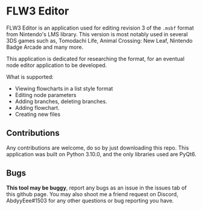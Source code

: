 # FLW3 Editor

FLW3 Editor is an application used for editing revision 3 of the `.msbf` format from Nintendo's LMS library. This version is most notably used in several 3DS games such as, Tomodachi Life, Animal Crossing: New Leaf, Nintendo Badge Arcade and many more.

This application is dedicated for researching the format, for an eventual node editor application to be developed.

What is supported:
* Viewing flowcharts in a list style format
* Editing node parameters
* Adding branches, deleting branches.
* Adding flowchart.
* Creating new files

## Contributions 
Any contributions are welcome, do so by just downloading this repo. This application was built on Python 3.10.0, and the only libraries used are PyQt6.

## Bugs
**This tool may be buggy**, report any bugs as an issue in the issues tab of this github page. You may also shoot me a friend request on Discord, AbdyyEee#1503 for any other questions or bug reporting you have.